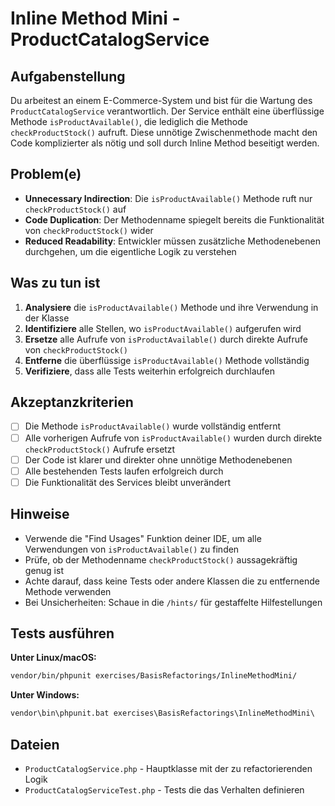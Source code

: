 # Inline Method Mini - ProductCatalogService

## Aufgabenstellung
Du arbeitest an einem E-Commerce-System und bist für die Wartung des `ProductCatalogService` verantwortlich. Der Service enthält eine überflüssige Methode `isProductAvailable()`, die lediglich die Methode `checkProductStock()` aufruft. Diese unnötige Zwischenmethode macht den Code komplizierter als nötig und soll durch Inline Method beseitigt werden.

## Problem(e)
- **Unnecessary Indirection**: Die `isProductAvailable()` Methode ruft nur `checkProductStock()` auf
- **Code Duplication**: Der Methodenname spiegelt bereits die Funktionalität von `checkProductStock()` wider  
- **Reduced Readability**: Entwickler müssen zusätzliche Methodenebenen durchgehen, um die eigentliche Logik zu verstehen

## Was zu tun ist
1. **Analysiere** die `isProductAvailable()` Methode und ihre Verwendung in der Klasse
2. **Identifiziere** alle Stellen, wo `isProductAvailable()` aufgerufen wird
3. **Ersetze** alle Aufrufe von `isProductAvailable()` durch direkte Aufrufe von `checkProductStock()`
4. **Entferne** die überflüssige `isProductAvailable()` Methode vollständig
5. **Verifiziere**, dass alle Tests weiterhin erfolgreich durchlaufen

## Akzeptanzkriterien
- [ ] Die Methode `isProductAvailable()` wurde vollständig entfernt
- [ ] Alle vorherigen Aufrufe von `isProductAvailable()` wurden durch direkte `checkProductStock()` Aufrufe ersetzt
- [ ] Der Code ist klarer und direkter ohne unnötige Methodenebenen
- [ ] Alle bestehenden Tests laufen erfolgreich durch
- [ ] Die Funktionalität des Services bleibt unverändert

## Hinweise
- Verwende die "Find Usages" Funktion deiner IDE, um alle Verwendungen von `isProductAvailable()` zu finden
- Prüfe, ob der Methodenname `checkProductStock()` aussagekräftig genug ist
- Achte darauf, dass keine Tests oder andere Klassen die zu entfernende Methode verwenden
- Bei Unsicherheiten: Schaue in die `/hints/` für gestaffelte Hilfestellungen

## Tests ausführen

**Unter Linux/macOS:**
```bash
vendor/bin/phpunit exercises/BasisRefactorings/InlineMethodMini/
```

**Unter Windows:**
```cmd
vendor\bin\phpunit.bat exercises\BasisRefactorings\InlineMethodMini\
```

## Dateien
- `ProductCatalogService.php` - Hauptklasse mit der zu refactorierenden Logik
- `ProductCatalogServiceTest.php` - Tests die das Verhalten definieren